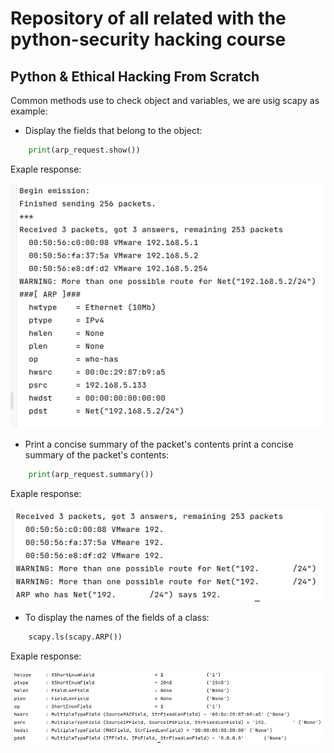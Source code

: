 # Repository of all related with the python-security hacking course

## Python & Ethical Hacking From Scratch

Common methods use to check object and variables, we are usig scapy as example:

- Display the fields that belong to the object:
```python
    print(arp_request.show())
```
Exaple response:

![show() method response example](https://github.com/Enriqueoab/pythonSecurity/blob/main/img/show%20method%20example.png)
- Print a concise summary of the packet's contents print a concise summary of the packet's contents:
```python
    print(arp_request.summary())
```
Exaple response:

![summary() method response example](https://github.com/Enriqueoab/pythonSecurity/blob/main/img/summary%20method%20example.png)

- To display the names of the fields of a class:
```python
    scapy.ls(scapy.ARP())
```
Exaple response:

![ARP() method response example](https://github.com/Enriqueoab/pythonSecurity/blob/main/img/ls%20method%20example.png)
